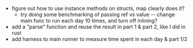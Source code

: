 - figure out how to use instance methods on structs, map clearly does it?
  - try doing some benchmarking of passing ref vs value -- change main func to run each day 10 times, and turn off inlining?
- add a "parse" function and reuse the result in part 1 & part 2, like I did in rust
- add harness to main runner to measure time spent in each day & part 1/2